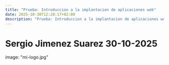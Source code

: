 ```yaml
---
title: "Prueba: Introduccion a la implantacion de aplicaciones web"
date: 2025-10-30T12:28:17+02:00
description: "Prueba: Introduccion a la implantacion de aplicaciones web cambioo"
---
```


# Sergio Jimenez Suarez 30-10-2025

image: "mi-logo.jpg"

